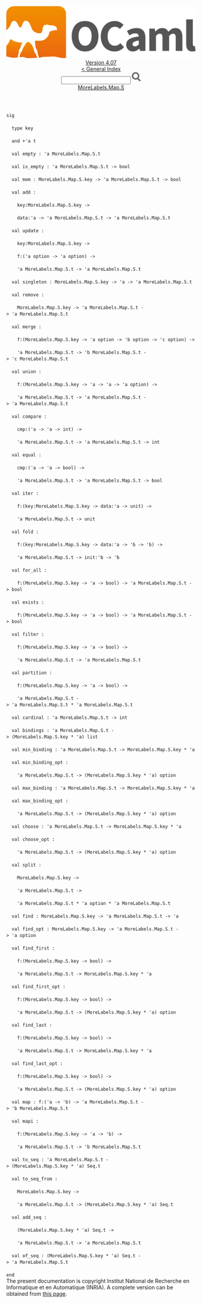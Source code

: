 <!-- ((! set title API !)) ((! set documentation !)) ((! set api !)) ((! set nobreadcrumb !)) -->
<div class="api"><header><nav class="toc brand"><a class="brand" href="https://ocaml.org/"><img src="colour-logo-gray.svg" class="svg" alt="OCaml"></a></nav><nav class="toc"><div class="toc_version"><a href="/docs" id="version-select">Version 4.07</a></div><a href="index.html">&lt; General Index</a><div class="api_search"><input type="text" name="apisearch" id="api_search" oninput="mySearch(false);" onkeypress="this.oninput();" onclick="this.oninput();" onpaste="this.oninput();">
<img src="search_icon.svg" alt="Search" class="svg" onclick="mySearch(false)"></div>
<div id="search_results"></div><div class="toc_title"><a href="MoreLabels.Map.S.html">MoreLabels.Map.S</a></div><ul></ul></nav></header>
<code class="code"><span class="keyword">sig</span><br>
&nbsp;&nbsp;<span class="keyword">type</span>&nbsp;key<br>
&nbsp;&nbsp;<span class="keyword">and</span>&nbsp;+<span class="keywordsign">'</span>a&nbsp;t<br>
&nbsp;&nbsp;<span class="keyword">val</span>&nbsp;empty&nbsp;:&nbsp;<span class="keywordsign">'</span>a&nbsp;<span class="constructor">MoreLabels</span>.<span class="constructor">Map</span>.<span class="constructor">S</span>.t<br>
&nbsp;&nbsp;<span class="keyword">val</span>&nbsp;is_empty&nbsp;:&nbsp;<span class="keywordsign">'</span>a&nbsp;<span class="constructor">MoreLabels</span>.<span class="constructor">Map</span>.<span class="constructor">S</span>.t&nbsp;<span class="keywordsign">-&gt;</span>&nbsp;bool<br>
&nbsp;&nbsp;<span class="keyword">val</span>&nbsp;mem&nbsp;:&nbsp;<span class="constructor">MoreLabels</span>.<span class="constructor">Map</span>.<span class="constructor">S</span>.key&nbsp;<span class="keywordsign">-&gt;</span>&nbsp;<span class="keywordsign">'</span>a&nbsp;<span class="constructor">MoreLabels</span>.<span class="constructor">Map</span>.<span class="constructor">S</span>.t&nbsp;<span class="keywordsign">-&gt;</span>&nbsp;bool<br>
&nbsp;&nbsp;<span class="keyword">val</span>&nbsp;add&nbsp;:<br>
&nbsp;&nbsp;&nbsp;&nbsp;key:<span class="constructor">MoreLabels</span>.<span class="constructor">Map</span>.<span class="constructor">S</span>.key&nbsp;<span class="keywordsign">-&gt;</span><br>
&nbsp;&nbsp;&nbsp;&nbsp;data:<span class="keywordsign">'</span>a&nbsp;<span class="keywordsign">-&gt;</span>&nbsp;<span class="keywordsign">'</span>a&nbsp;<span class="constructor">MoreLabels</span>.<span class="constructor">Map</span>.<span class="constructor">S</span>.t&nbsp;<span class="keywordsign">-&gt;</span>&nbsp;<span class="keywordsign">'</span>a&nbsp;<span class="constructor">MoreLabels</span>.<span class="constructor">Map</span>.<span class="constructor">S</span>.t<br>
&nbsp;&nbsp;<span class="keyword">val</span>&nbsp;update&nbsp;:<br>
&nbsp;&nbsp;&nbsp;&nbsp;key:<span class="constructor">MoreLabels</span>.<span class="constructor">Map</span>.<span class="constructor">S</span>.key&nbsp;<span class="keywordsign">-&gt;</span><br>
&nbsp;&nbsp;&nbsp;&nbsp;f:(<span class="keywordsign">'</span>a&nbsp;option&nbsp;<span class="keywordsign">-&gt;</span>&nbsp;<span class="keywordsign">'</span>a&nbsp;option)&nbsp;<span class="keywordsign">-&gt;</span><br>
&nbsp;&nbsp;&nbsp;&nbsp;<span class="keywordsign">'</span>a&nbsp;<span class="constructor">MoreLabels</span>.<span class="constructor">Map</span>.<span class="constructor">S</span>.t&nbsp;<span class="keywordsign">-&gt;</span>&nbsp;<span class="keywordsign">'</span>a&nbsp;<span class="constructor">MoreLabels</span>.<span class="constructor">Map</span>.<span class="constructor">S</span>.t<br>
&nbsp;&nbsp;<span class="keyword">val</span>&nbsp;singleton&nbsp;:&nbsp;<span class="constructor">MoreLabels</span>.<span class="constructor">Map</span>.<span class="constructor">S</span>.key&nbsp;<span class="keywordsign">-&gt;</span>&nbsp;<span class="keywordsign">'</span>a&nbsp;<span class="keywordsign">-&gt;</span>&nbsp;<span class="keywordsign">'</span>a&nbsp;<span class="constructor">MoreLabels</span>.<span class="constructor">Map</span>.<span class="constructor">S</span>.t<br>
&nbsp;&nbsp;<span class="keyword">val</span>&nbsp;remove&nbsp;:<br>
&nbsp;&nbsp;&nbsp;&nbsp;<span class="constructor">MoreLabels</span>.<span class="constructor">Map</span>.<span class="constructor">S</span>.key&nbsp;<span class="keywordsign">-&gt;</span>&nbsp;<span class="keywordsign">'</span>a&nbsp;<span class="constructor">MoreLabels</span>.<span class="constructor">Map</span>.<span class="constructor">S</span>.t&nbsp;<span class="keywordsign">-&gt;</span>&nbsp;<span class="keywordsign">'</span>a&nbsp;<span class="constructor">MoreLabels</span>.<span class="constructor">Map</span>.<span class="constructor">S</span>.t<br>
&nbsp;&nbsp;<span class="keyword">val</span>&nbsp;merge&nbsp;:<br>
&nbsp;&nbsp;&nbsp;&nbsp;f:(<span class="constructor">MoreLabels</span>.<span class="constructor">Map</span>.<span class="constructor">S</span>.key&nbsp;<span class="keywordsign">-&gt;</span>&nbsp;<span class="keywordsign">'</span>a&nbsp;option&nbsp;<span class="keywordsign">-&gt;</span>&nbsp;<span class="keywordsign">'</span>b&nbsp;option&nbsp;<span class="keywordsign">-&gt;</span>&nbsp;<span class="keywordsign">'</span>c&nbsp;option)&nbsp;<span class="keywordsign">-&gt;</span><br>
&nbsp;&nbsp;&nbsp;&nbsp;<span class="keywordsign">'</span>a&nbsp;<span class="constructor">MoreLabels</span>.<span class="constructor">Map</span>.<span class="constructor">S</span>.t&nbsp;<span class="keywordsign">-&gt;</span>&nbsp;<span class="keywordsign">'</span>b&nbsp;<span class="constructor">MoreLabels</span>.<span class="constructor">Map</span>.<span class="constructor">S</span>.t&nbsp;<span class="keywordsign">-&gt;</span>&nbsp;<span class="keywordsign">'</span>c&nbsp;<span class="constructor">MoreLabels</span>.<span class="constructor">Map</span>.<span class="constructor">S</span>.t<br>
&nbsp;&nbsp;<span class="keyword">val</span>&nbsp;union&nbsp;:<br>
&nbsp;&nbsp;&nbsp;&nbsp;f:(<span class="constructor">MoreLabels</span>.<span class="constructor">Map</span>.<span class="constructor">S</span>.key&nbsp;<span class="keywordsign">-&gt;</span>&nbsp;<span class="keywordsign">'</span>a&nbsp;<span class="keywordsign">-&gt;</span>&nbsp;<span class="keywordsign">'</span>a&nbsp;<span class="keywordsign">-&gt;</span>&nbsp;<span class="keywordsign">'</span>a&nbsp;option)&nbsp;<span class="keywordsign">-&gt;</span><br>
&nbsp;&nbsp;&nbsp;&nbsp;<span class="keywordsign">'</span>a&nbsp;<span class="constructor">MoreLabels</span>.<span class="constructor">Map</span>.<span class="constructor">S</span>.t&nbsp;<span class="keywordsign">-&gt;</span>&nbsp;<span class="keywordsign">'</span>a&nbsp;<span class="constructor">MoreLabels</span>.<span class="constructor">Map</span>.<span class="constructor">S</span>.t&nbsp;<span class="keywordsign">-&gt;</span>&nbsp;<span class="keywordsign">'</span>a&nbsp;<span class="constructor">MoreLabels</span>.<span class="constructor">Map</span>.<span class="constructor">S</span>.t<br>
&nbsp;&nbsp;<span class="keyword">val</span>&nbsp;compare&nbsp;:<br>
&nbsp;&nbsp;&nbsp;&nbsp;cmp:(<span class="keywordsign">'</span>a&nbsp;<span class="keywordsign">-&gt;</span>&nbsp;<span class="keywordsign">'</span>a&nbsp;<span class="keywordsign">-&gt;</span>&nbsp;int)&nbsp;<span class="keywordsign">-&gt;</span><br>
&nbsp;&nbsp;&nbsp;&nbsp;<span class="keywordsign">'</span>a&nbsp;<span class="constructor">MoreLabels</span>.<span class="constructor">Map</span>.<span class="constructor">S</span>.t&nbsp;<span class="keywordsign">-&gt;</span>&nbsp;<span class="keywordsign">'</span>a&nbsp;<span class="constructor">MoreLabels</span>.<span class="constructor">Map</span>.<span class="constructor">S</span>.t&nbsp;<span class="keywordsign">-&gt;</span>&nbsp;int<br>
&nbsp;&nbsp;<span class="keyword">val</span>&nbsp;equal&nbsp;:<br>
&nbsp;&nbsp;&nbsp;&nbsp;cmp:(<span class="keywordsign">'</span>a&nbsp;<span class="keywordsign">-&gt;</span>&nbsp;<span class="keywordsign">'</span>a&nbsp;<span class="keywordsign">-&gt;</span>&nbsp;bool)&nbsp;<span class="keywordsign">-&gt;</span><br>
&nbsp;&nbsp;&nbsp;&nbsp;<span class="keywordsign">'</span>a&nbsp;<span class="constructor">MoreLabels</span>.<span class="constructor">Map</span>.<span class="constructor">S</span>.t&nbsp;<span class="keywordsign">-&gt;</span>&nbsp;<span class="keywordsign">'</span>a&nbsp;<span class="constructor">MoreLabels</span>.<span class="constructor">Map</span>.<span class="constructor">S</span>.t&nbsp;<span class="keywordsign">-&gt;</span>&nbsp;bool<br>
&nbsp;&nbsp;<span class="keyword">val</span>&nbsp;iter&nbsp;:<br>
&nbsp;&nbsp;&nbsp;&nbsp;f:(key:<span class="constructor">MoreLabels</span>.<span class="constructor">Map</span>.<span class="constructor">S</span>.key&nbsp;<span class="keywordsign">-&gt;</span>&nbsp;data:<span class="keywordsign">'</span>a&nbsp;<span class="keywordsign">-&gt;</span>&nbsp;unit)&nbsp;<span class="keywordsign">-&gt;</span><br>
&nbsp;&nbsp;&nbsp;&nbsp;<span class="keywordsign">'</span>a&nbsp;<span class="constructor">MoreLabels</span>.<span class="constructor">Map</span>.<span class="constructor">S</span>.t&nbsp;<span class="keywordsign">-&gt;</span>&nbsp;unit<br>
&nbsp;&nbsp;<span class="keyword">val</span>&nbsp;fold&nbsp;:<br>
&nbsp;&nbsp;&nbsp;&nbsp;f:(key:<span class="constructor">MoreLabels</span>.<span class="constructor">Map</span>.<span class="constructor">S</span>.key&nbsp;<span class="keywordsign">-&gt;</span>&nbsp;data:<span class="keywordsign">'</span>a&nbsp;<span class="keywordsign">-&gt;</span>&nbsp;<span class="keywordsign">'</span>b&nbsp;<span class="keywordsign">-&gt;</span>&nbsp;<span class="keywordsign">'</span>b)&nbsp;<span class="keywordsign">-&gt;</span><br>
&nbsp;&nbsp;&nbsp;&nbsp;<span class="keywordsign">'</span>a&nbsp;<span class="constructor">MoreLabels</span>.<span class="constructor">Map</span>.<span class="constructor">S</span>.t&nbsp;<span class="keywordsign">-&gt;</span>&nbsp;init:<span class="keywordsign">'</span>b&nbsp;<span class="keywordsign">-&gt;</span>&nbsp;<span class="keywordsign">'</span>b<br>
&nbsp;&nbsp;<span class="keyword">val</span>&nbsp;for_all&nbsp;:<br>
&nbsp;&nbsp;&nbsp;&nbsp;f:(<span class="constructor">MoreLabels</span>.<span class="constructor">Map</span>.<span class="constructor">S</span>.key&nbsp;<span class="keywordsign">-&gt;</span>&nbsp;<span class="keywordsign">'</span>a&nbsp;<span class="keywordsign">-&gt;</span>&nbsp;bool)&nbsp;<span class="keywordsign">-&gt;</span>&nbsp;<span class="keywordsign">'</span>a&nbsp;<span class="constructor">MoreLabels</span>.<span class="constructor">Map</span>.<span class="constructor">S</span>.t&nbsp;<span class="keywordsign">-&gt;</span>&nbsp;bool<br>
&nbsp;&nbsp;<span class="keyword">val</span>&nbsp;exists&nbsp;:<br>
&nbsp;&nbsp;&nbsp;&nbsp;f:(<span class="constructor">MoreLabels</span>.<span class="constructor">Map</span>.<span class="constructor">S</span>.key&nbsp;<span class="keywordsign">-&gt;</span>&nbsp;<span class="keywordsign">'</span>a&nbsp;<span class="keywordsign">-&gt;</span>&nbsp;bool)&nbsp;<span class="keywordsign">-&gt;</span>&nbsp;<span class="keywordsign">'</span>a&nbsp;<span class="constructor">MoreLabels</span>.<span class="constructor">Map</span>.<span class="constructor">S</span>.t&nbsp;<span class="keywordsign">-&gt;</span>&nbsp;bool<br>
&nbsp;&nbsp;<span class="keyword">val</span>&nbsp;filter&nbsp;:<br>
&nbsp;&nbsp;&nbsp;&nbsp;f:(<span class="constructor">MoreLabels</span>.<span class="constructor">Map</span>.<span class="constructor">S</span>.key&nbsp;<span class="keywordsign">-&gt;</span>&nbsp;<span class="keywordsign">'</span>a&nbsp;<span class="keywordsign">-&gt;</span>&nbsp;bool)&nbsp;<span class="keywordsign">-&gt;</span><br>
&nbsp;&nbsp;&nbsp;&nbsp;<span class="keywordsign">'</span>a&nbsp;<span class="constructor">MoreLabels</span>.<span class="constructor">Map</span>.<span class="constructor">S</span>.t&nbsp;<span class="keywordsign">-&gt;</span>&nbsp;<span class="keywordsign">'</span>a&nbsp;<span class="constructor">MoreLabels</span>.<span class="constructor">Map</span>.<span class="constructor">S</span>.t<br>
&nbsp;&nbsp;<span class="keyword">val</span>&nbsp;partition&nbsp;:<br>
&nbsp;&nbsp;&nbsp;&nbsp;f:(<span class="constructor">MoreLabels</span>.<span class="constructor">Map</span>.<span class="constructor">S</span>.key&nbsp;<span class="keywordsign">-&gt;</span>&nbsp;<span class="keywordsign">'</span>a&nbsp;<span class="keywordsign">-&gt;</span>&nbsp;bool)&nbsp;<span class="keywordsign">-&gt;</span><br>
&nbsp;&nbsp;&nbsp;&nbsp;<span class="keywordsign">'</span>a&nbsp;<span class="constructor">MoreLabels</span>.<span class="constructor">Map</span>.<span class="constructor">S</span>.t&nbsp;<span class="keywordsign">-&gt;</span>&nbsp;<span class="keywordsign">'</span>a&nbsp;<span class="constructor">MoreLabels</span>.<span class="constructor">Map</span>.<span class="constructor">S</span>.t&nbsp;*&nbsp;<span class="keywordsign">'</span>a&nbsp;<span class="constructor">MoreLabels</span>.<span class="constructor">Map</span>.<span class="constructor">S</span>.t<br>
&nbsp;&nbsp;<span class="keyword">val</span>&nbsp;cardinal&nbsp;:&nbsp;<span class="keywordsign">'</span>a&nbsp;<span class="constructor">MoreLabels</span>.<span class="constructor">Map</span>.<span class="constructor">S</span>.t&nbsp;<span class="keywordsign">-&gt;</span>&nbsp;int<br>
&nbsp;&nbsp;<span class="keyword">val</span>&nbsp;bindings&nbsp;:&nbsp;<span class="keywordsign">'</span>a&nbsp;<span class="constructor">MoreLabels</span>.<span class="constructor">Map</span>.<span class="constructor">S</span>.t&nbsp;<span class="keywordsign">-&gt;</span>&nbsp;(<span class="constructor">MoreLabels</span>.<span class="constructor">Map</span>.<span class="constructor">S</span>.key&nbsp;*&nbsp;<span class="keywordsign">'</span>a)&nbsp;list<br>
&nbsp;&nbsp;<span class="keyword">val</span>&nbsp;min_binding&nbsp;:&nbsp;<span class="keywordsign">'</span>a&nbsp;<span class="constructor">MoreLabels</span>.<span class="constructor">Map</span>.<span class="constructor">S</span>.t&nbsp;<span class="keywordsign">-&gt;</span>&nbsp;<span class="constructor">MoreLabels</span>.<span class="constructor">Map</span>.<span class="constructor">S</span>.key&nbsp;*&nbsp;<span class="keywordsign">'</span>a<br>
&nbsp;&nbsp;<span class="keyword">val</span>&nbsp;min_binding_opt&nbsp;:<br>
&nbsp;&nbsp;&nbsp;&nbsp;<span class="keywordsign">'</span>a&nbsp;<span class="constructor">MoreLabels</span>.<span class="constructor">Map</span>.<span class="constructor">S</span>.t&nbsp;<span class="keywordsign">-&gt;</span>&nbsp;(<span class="constructor">MoreLabels</span>.<span class="constructor">Map</span>.<span class="constructor">S</span>.key&nbsp;*&nbsp;<span class="keywordsign">'</span>a)&nbsp;option<br>
&nbsp;&nbsp;<span class="keyword">val</span>&nbsp;max_binding&nbsp;:&nbsp;<span class="keywordsign">'</span>a&nbsp;<span class="constructor">MoreLabels</span>.<span class="constructor">Map</span>.<span class="constructor">S</span>.t&nbsp;<span class="keywordsign">-&gt;</span>&nbsp;<span class="constructor">MoreLabels</span>.<span class="constructor">Map</span>.<span class="constructor">S</span>.key&nbsp;*&nbsp;<span class="keywordsign">'</span>a<br>
&nbsp;&nbsp;<span class="keyword">val</span>&nbsp;max_binding_opt&nbsp;:<br>
&nbsp;&nbsp;&nbsp;&nbsp;<span class="keywordsign">'</span>a&nbsp;<span class="constructor">MoreLabels</span>.<span class="constructor">Map</span>.<span class="constructor">S</span>.t&nbsp;<span class="keywordsign">-&gt;</span>&nbsp;(<span class="constructor">MoreLabels</span>.<span class="constructor">Map</span>.<span class="constructor">S</span>.key&nbsp;*&nbsp;<span class="keywordsign">'</span>a)&nbsp;option<br>
&nbsp;&nbsp;<span class="keyword">val</span>&nbsp;choose&nbsp;:&nbsp;<span class="keywordsign">'</span>a&nbsp;<span class="constructor">MoreLabels</span>.<span class="constructor">Map</span>.<span class="constructor">S</span>.t&nbsp;<span class="keywordsign">-&gt;</span>&nbsp;<span class="constructor">MoreLabels</span>.<span class="constructor">Map</span>.<span class="constructor">S</span>.key&nbsp;*&nbsp;<span class="keywordsign">'</span>a<br>
&nbsp;&nbsp;<span class="keyword">val</span>&nbsp;choose_opt&nbsp;:<br>
&nbsp;&nbsp;&nbsp;&nbsp;<span class="keywordsign">'</span>a&nbsp;<span class="constructor">MoreLabels</span>.<span class="constructor">Map</span>.<span class="constructor">S</span>.t&nbsp;<span class="keywordsign">-&gt;</span>&nbsp;(<span class="constructor">MoreLabels</span>.<span class="constructor">Map</span>.<span class="constructor">S</span>.key&nbsp;*&nbsp;<span class="keywordsign">'</span>a)&nbsp;option<br>
&nbsp;&nbsp;<span class="keyword">val</span>&nbsp;split&nbsp;:<br>
&nbsp;&nbsp;&nbsp;&nbsp;<span class="constructor">MoreLabels</span>.<span class="constructor">Map</span>.<span class="constructor">S</span>.key&nbsp;<span class="keywordsign">-&gt;</span><br>
&nbsp;&nbsp;&nbsp;&nbsp;<span class="keywordsign">'</span>a&nbsp;<span class="constructor">MoreLabels</span>.<span class="constructor">Map</span>.<span class="constructor">S</span>.t&nbsp;<span class="keywordsign">-&gt;</span><br>
&nbsp;&nbsp;&nbsp;&nbsp;<span class="keywordsign">'</span>a&nbsp;<span class="constructor">MoreLabels</span>.<span class="constructor">Map</span>.<span class="constructor">S</span>.t&nbsp;*&nbsp;<span class="keywordsign">'</span>a&nbsp;option&nbsp;*&nbsp;<span class="keywordsign">'</span>a&nbsp;<span class="constructor">MoreLabels</span>.<span class="constructor">Map</span>.<span class="constructor">S</span>.t<br>
&nbsp;&nbsp;<span class="keyword">val</span>&nbsp;find&nbsp;:&nbsp;<span class="constructor">MoreLabels</span>.<span class="constructor">Map</span>.<span class="constructor">S</span>.key&nbsp;<span class="keywordsign">-&gt;</span>&nbsp;<span class="keywordsign">'</span>a&nbsp;<span class="constructor">MoreLabels</span>.<span class="constructor">Map</span>.<span class="constructor">S</span>.t&nbsp;<span class="keywordsign">-&gt;</span>&nbsp;<span class="keywordsign">'</span>a<br>
&nbsp;&nbsp;<span class="keyword">val</span>&nbsp;find_opt&nbsp;:&nbsp;<span class="constructor">MoreLabels</span>.<span class="constructor">Map</span>.<span class="constructor">S</span>.key&nbsp;<span class="keywordsign">-&gt;</span>&nbsp;<span class="keywordsign">'</span>a&nbsp;<span class="constructor">MoreLabels</span>.<span class="constructor">Map</span>.<span class="constructor">S</span>.t&nbsp;<span class="keywordsign">-&gt;</span>&nbsp;<span class="keywordsign">'</span>a&nbsp;option<br>
&nbsp;&nbsp;<span class="keyword">val</span>&nbsp;find_first&nbsp;:<br>
&nbsp;&nbsp;&nbsp;&nbsp;f:(<span class="constructor">MoreLabels</span>.<span class="constructor">Map</span>.<span class="constructor">S</span>.key&nbsp;<span class="keywordsign">-&gt;</span>&nbsp;bool)&nbsp;<span class="keywordsign">-&gt;</span><br>
&nbsp;&nbsp;&nbsp;&nbsp;<span class="keywordsign">'</span>a&nbsp;<span class="constructor">MoreLabels</span>.<span class="constructor">Map</span>.<span class="constructor">S</span>.t&nbsp;<span class="keywordsign">-&gt;</span>&nbsp;<span class="constructor">MoreLabels</span>.<span class="constructor">Map</span>.<span class="constructor">S</span>.key&nbsp;*&nbsp;<span class="keywordsign">'</span>a<br>
&nbsp;&nbsp;<span class="keyword">val</span>&nbsp;find_first_opt&nbsp;:<br>
&nbsp;&nbsp;&nbsp;&nbsp;f:(<span class="constructor">MoreLabels</span>.<span class="constructor">Map</span>.<span class="constructor">S</span>.key&nbsp;<span class="keywordsign">-&gt;</span>&nbsp;bool)&nbsp;<span class="keywordsign">-&gt;</span><br>
&nbsp;&nbsp;&nbsp;&nbsp;<span class="keywordsign">'</span>a&nbsp;<span class="constructor">MoreLabels</span>.<span class="constructor">Map</span>.<span class="constructor">S</span>.t&nbsp;<span class="keywordsign">-&gt;</span>&nbsp;(<span class="constructor">MoreLabels</span>.<span class="constructor">Map</span>.<span class="constructor">S</span>.key&nbsp;*&nbsp;<span class="keywordsign">'</span>a)&nbsp;option<br>
&nbsp;&nbsp;<span class="keyword">val</span>&nbsp;find_last&nbsp;:<br>
&nbsp;&nbsp;&nbsp;&nbsp;f:(<span class="constructor">MoreLabels</span>.<span class="constructor">Map</span>.<span class="constructor">S</span>.key&nbsp;<span class="keywordsign">-&gt;</span>&nbsp;bool)&nbsp;<span class="keywordsign">-&gt;</span><br>
&nbsp;&nbsp;&nbsp;&nbsp;<span class="keywordsign">'</span>a&nbsp;<span class="constructor">MoreLabels</span>.<span class="constructor">Map</span>.<span class="constructor">S</span>.t&nbsp;<span class="keywordsign">-&gt;</span>&nbsp;<span class="constructor">MoreLabels</span>.<span class="constructor">Map</span>.<span class="constructor">S</span>.key&nbsp;*&nbsp;<span class="keywordsign">'</span>a<br>
&nbsp;&nbsp;<span class="keyword">val</span>&nbsp;find_last_opt&nbsp;:<br>
&nbsp;&nbsp;&nbsp;&nbsp;f:(<span class="constructor">MoreLabels</span>.<span class="constructor">Map</span>.<span class="constructor">S</span>.key&nbsp;<span class="keywordsign">-&gt;</span>&nbsp;bool)&nbsp;<span class="keywordsign">-&gt;</span><br>
&nbsp;&nbsp;&nbsp;&nbsp;<span class="keywordsign">'</span>a&nbsp;<span class="constructor">MoreLabels</span>.<span class="constructor">Map</span>.<span class="constructor">S</span>.t&nbsp;<span class="keywordsign">-&gt;</span>&nbsp;(<span class="constructor">MoreLabels</span>.<span class="constructor">Map</span>.<span class="constructor">S</span>.key&nbsp;*&nbsp;<span class="keywordsign">'</span>a)&nbsp;option<br>
&nbsp;&nbsp;<span class="keyword">val</span>&nbsp;map&nbsp;:&nbsp;f:(<span class="keywordsign">'</span>a&nbsp;<span class="keywordsign">-&gt;</span>&nbsp;<span class="keywordsign">'</span>b)&nbsp;<span class="keywordsign">-&gt;</span>&nbsp;<span class="keywordsign">'</span>a&nbsp;<span class="constructor">MoreLabels</span>.<span class="constructor">Map</span>.<span class="constructor">S</span>.t&nbsp;<span class="keywordsign">-&gt;</span>&nbsp;<span class="keywordsign">'</span>b&nbsp;<span class="constructor">MoreLabels</span>.<span class="constructor">Map</span>.<span class="constructor">S</span>.t<br>
&nbsp;&nbsp;<span class="keyword">val</span>&nbsp;mapi&nbsp;:<br>
&nbsp;&nbsp;&nbsp;&nbsp;f:(<span class="constructor">MoreLabels</span>.<span class="constructor">Map</span>.<span class="constructor">S</span>.key&nbsp;<span class="keywordsign">-&gt;</span>&nbsp;<span class="keywordsign">'</span>a&nbsp;<span class="keywordsign">-&gt;</span>&nbsp;<span class="keywordsign">'</span>b)&nbsp;<span class="keywordsign">-&gt;</span><br>
&nbsp;&nbsp;&nbsp;&nbsp;<span class="keywordsign">'</span>a&nbsp;<span class="constructor">MoreLabels</span>.<span class="constructor">Map</span>.<span class="constructor">S</span>.t&nbsp;<span class="keywordsign">-&gt;</span>&nbsp;<span class="keywordsign">'</span>b&nbsp;<span class="constructor">MoreLabels</span>.<span class="constructor">Map</span>.<span class="constructor">S</span>.t<br>
&nbsp;&nbsp;<span class="keyword">val</span>&nbsp;to_seq&nbsp;:&nbsp;<span class="keywordsign">'</span>a&nbsp;<span class="constructor">MoreLabels</span>.<span class="constructor">Map</span>.<span class="constructor">S</span>.t&nbsp;<span class="keywordsign">-&gt;</span>&nbsp;(<span class="constructor">MoreLabels</span>.<span class="constructor">Map</span>.<span class="constructor">S</span>.key&nbsp;*&nbsp;<span class="keywordsign">'</span>a)&nbsp;<span class="constructor">Seq</span>.t<br>
&nbsp;&nbsp;<span class="keyword">val</span>&nbsp;to_seq_from&nbsp;:<br>
&nbsp;&nbsp;&nbsp;&nbsp;<span class="constructor">MoreLabels</span>.<span class="constructor">Map</span>.<span class="constructor">S</span>.key&nbsp;<span class="keywordsign">-&gt;</span><br>
&nbsp;&nbsp;&nbsp;&nbsp;<span class="keywordsign">'</span>a&nbsp;<span class="constructor">MoreLabels</span>.<span class="constructor">Map</span>.<span class="constructor">S</span>.t&nbsp;<span class="keywordsign">-&gt;</span>&nbsp;(<span class="constructor">MoreLabels</span>.<span class="constructor">Map</span>.<span class="constructor">S</span>.key&nbsp;*&nbsp;<span class="keywordsign">'</span>a)&nbsp;<span class="constructor">Seq</span>.t<br>
&nbsp;&nbsp;<span class="keyword">val</span>&nbsp;add_seq&nbsp;:<br>
&nbsp;&nbsp;&nbsp;&nbsp;(<span class="constructor">MoreLabels</span>.<span class="constructor">Map</span>.<span class="constructor">S</span>.key&nbsp;*&nbsp;<span class="keywordsign">'</span>a)&nbsp;<span class="constructor">Seq</span>.t&nbsp;<span class="keywordsign">-&gt;</span><br>
&nbsp;&nbsp;&nbsp;&nbsp;<span class="keywordsign">'</span>a&nbsp;<span class="constructor">MoreLabels</span>.<span class="constructor">Map</span>.<span class="constructor">S</span>.t&nbsp;<span class="keywordsign">-&gt;</span>&nbsp;<span class="keywordsign">'</span>a&nbsp;<span class="constructor">MoreLabels</span>.<span class="constructor">Map</span>.<span class="constructor">S</span>.t<br>
&nbsp;&nbsp;<span class="keyword">val</span>&nbsp;of_seq&nbsp;:&nbsp;(<span class="constructor">MoreLabels</span>.<span class="constructor">Map</span>.<span class="constructor">S</span>.key&nbsp;*&nbsp;<span class="keywordsign">'</span>a)&nbsp;<span class="constructor">Seq</span>.t&nbsp;<span class="keywordsign">-&gt;</span>&nbsp;<span class="keywordsign">'</span>a&nbsp;<span class="constructor">MoreLabels</span>.<span class="constructor">Map</span>.<span class="constructor">S</span>.t<br>
<span class="keyword">end</span></code>
<div class="copyright">The present documentation is copyright Institut National de Recherche en Informatique et en Automatique (INRIA). A complete version can be obtained from <a href="http://caml.inria.fr/pub/docs/manual-ocaml/">this page</a>.</div></div>